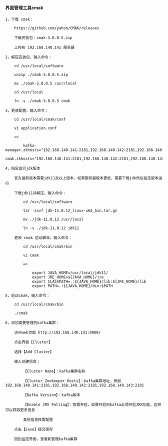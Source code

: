 
#### 界面管理工具cmak

	1，下载 cmak：
	
		https://github.com/yahoo/CMAK/releases
		
		下载安装包：cmak-3.0.0.5.zip
		
		上传到 192.168.140.141 服务器
	
	2，解压安装包，输入命令：
		
		cd /usr/local/software
		
		unzip ./cmak-3.0.0.5.zip
		
		mv ./cmak-3.0.0.5 /usr/local
		
		cd /usr/local
		
		ln -s ./cmak-3.0.0.5 cmak
			
	3，更改配置，输入命令：
		
		cd /usr/local/cmak/conf
		
		vi application.conf
		
		=>
			
			kafka-manager.zkhosts="192.168.140.141:2181,192.168.140.142:2181,192.168.140.143:2181"
			cmak.zkhosts="192.168.140.141:2181,192.168.140.142:2181,192.168.140.143:2181"
	
	4，指定运行jdk版本
	
		官方最新版本需要jdk11及以上版本，如果服务器版本更低，需要下载jdk然后指定版本运行
		
		下载jdk11并解压，输入命令：
		
			cd /usr/local/software
			
			tar -zxvf jdk-11.0.12_linux-x64_bin.tar.gz
			
			mv ./jdk-11.0.12 /usr/local
			
			ln -s ./jdk-11.0.12 jdk11
		
		更改 cmak 启动脚本，输入命令：
		
			cd /usr/local/cmak/bin
			
			vi cmak
			
			=>
			
				export JAVA_HOME=/usr/local/jdk11/
				export JRE_HOME=${JAVA_HOME}/jre
				export CLASSPATH=.:${JAVA_HOME}/lib:${JRE_HOME}/lib
				export PATH=.:${JAVA_HOME}/bin:$PATH
		
	5，启动cmak，输入命令：
		
		cd /usr/local/cmak/bin
		
		./cmak
	
	6，添加需要管理的kafka集群：
	
		访问web页面 http://192.168.140.141:9000/
	
		点击界面【Cluster】
		
		选择【Add Cluster】
		
		输入创建信息：
		
			【Cluster Name】：kafka集群名称
			
			【Cluster Zookeeper Hosts】：kafka集群地址，例如 192.168.140.141:2181,192.168.140.142:2181,192.168.140.143:2181
			
			【Kafka Version】：kafka版本
			
			【Enable JMX Polling】：按需开启，如果开启则kafka必须开启JMX功能，这样可以获取更多信息
			
			其他信息按需配置
		
		点击【Save】提交保存
		
		回到监控界面，查看和管理kafka集群


